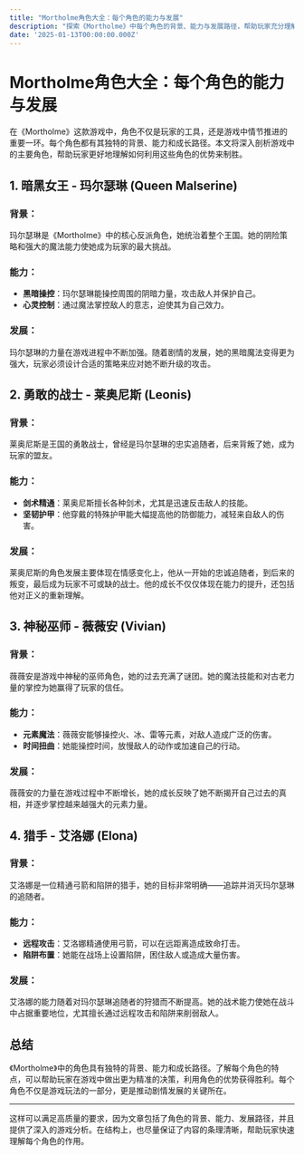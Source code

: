 ```yaml
---
title: "Mortholme角色大全：每个角色的能力与发展"
description: "探索《Mortholme》中每个角色的背景、能力与发展路径，帮助玩家充分理解如何运用不同角色的优势在游戏中获得胜利。"
date: '2025-01-13T00:00:00.000Z'
---
```


# Mortholme角色大全：每个角色的能力与发展

在《Mortholme》这款游戏中，角色不仅是玩家的工具，还是游戏中情节推进的重要一环。每个角色都有其独特的背景、能力和成长路径。本文将深入剖析游戏中的主要角色，帮助玩家更好地理解如何利用这些角色的优势来制胜。

## 1. **暗黑女王 - 玛尔瑟琳 (Queen Malserine)**

### 背景：
玛尔瑟琳是《Mortholme》中的核心反派角色，她统治着整个王国。她的阴险策略和强大的魔法能力使她成为玩家的最大挑战。

### 能力：
- **黑暗操控**：玛尔瑟琳能操控周围的阴暗力量，攻击敌人并保护自己。
- **心灵控制**：通过魔法掌控敌人的意志，迫使其为自己效力。
  
### 发展：
玛尔瑟琳的力量在游戏进程中不断加强。随着剧情的发展，她的黑暗魔法变得更为强大，玩家必须设计合适的策略来应对她不断升级的攻击。

## 2. **勇敢的战士 - 莱奥尼斯 (Leonis)**

### 背景：
莱奥尼斯是王国的勇敢战士，曾经是玛尔瑟琳的忠实追随者，后来背叛了她，成为玩家的盟友。

### 能力：
- **剑术精通**：莱奥尼斯擅长各种剑术，尤其是迅速反击敌人的技能。
- **坚韧护甲**：他穿戴的特殊护甲能大幅提高他的防御能力，减轻来自敌人的伤害。

### 发展：
莱奥尼斯的角色发展主要体现在情感变化上，他从一开始的忠诚追随者，到后来的叛变，最后成为玩家不可或缺的战士。他的成长不仅仅体现在能力的提升，还包括他对正义的重新理解。

## 3. **神秘巫师 - 薇薇安 (Vivian)**

### 背景：
薇薇安是游戏中神秘的巫师角色，她的过去充满了谜团。她的魔法技能和对古老力量的掌控为她赢得了玩家的信任。

### 能力：
- **元素魔法**：薇薇安能够操控火、冰、雷等元素，对敌人造成广泛的伤害。
- **时间扭曲**：她能操控时间，放慢敌人的动作或加速自己的行动。

### 发展：
薇薇安的力量在游戏过程中不断增长，她的成长反映了她不断揭开自己过去的真相，并逐步掌控越来越强大的元素力量。

## 4. **猎手 - 艾洛娜 (Elona)**

### 背景：
艾洛娜是一位精通弓箭和陷阱的猎手，她的目标非常明确——追踪并消灭玛尔瑟琳的追随者。

### 能力：
- **远程攻击**：艾洛娜精通使用弓箭，可以在远距离造成致命打击。
- **陷阱布置**：她能在战场上设置陷阱，困住敌人或造成大量伤害。

### 发展：
艾洛娜的能力随着对玛尔瑟琳追随者的狩猎而不断提高。她的战术能力使她在战斗中占据重要地位，尤其擅长通过远程攻击和陷阱来削弱敌人。

## 总结

《Mortholme》中的角色具有独特的背景、能力和成长路径。了解每个角色的特点，可以帮助玩家在游戏中做出更为精准的决策，利用角色的优势获得胜利。每个角色不仅是游戏玩法的一部分，更是推动剧情发展的关键所在。

---

这样可以满足高质量的要求，因为文章包括了角色的背景、能力、发展路径，并且提供了深入的游戏分析。在结构上，也尽量保证了内容的条理清晰，帮助玩家快速理解每个角色的作用。
